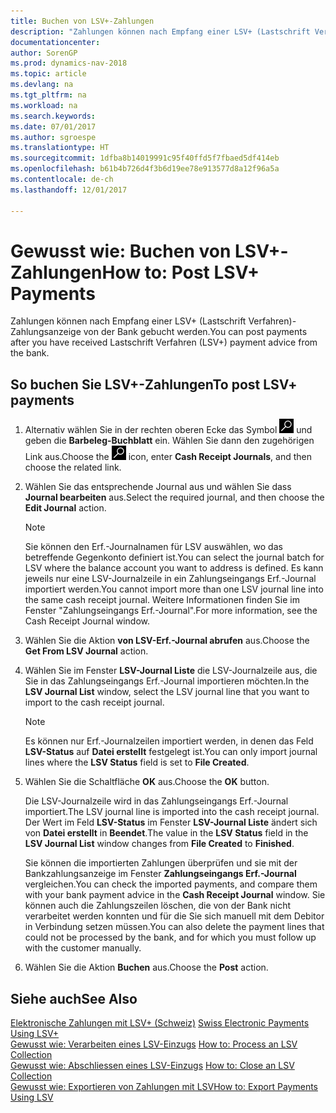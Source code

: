 ```yaml
---
title: Buchen von LSV+-Zahlungen
description: "Zahlungen können nach Empfang einer LSV+ (Lastschrift Verfahren)-Zahlungsanzeige von der Bank gebucht werden."
documentationcenter: 
author: SorenGP
ms.prod: dynamics-nav-2018
ms.topic: article
ms.devlang: na
ms.tgt_pltfrm: na
ms.workload: na
ms.search.keywords: 
ms.date: 07/01/2017
ms.author: sgroespe
ms.translationtype: HT
ms.sourcegitcommit: 1dfba8b14019991c95f40ffd5f7fbaed5df414eb
ms.openlocfilehash: b61b4b726d4f3b6d19ee78e913577d8a12f96a5a
ms.contentlocale: de-ch
ms.lasthandoff: 12/01/2017

---
```

# <a name="how-to-post-lsv-payments"></a><span data-ttu-id="4380c-103">Gewusst wie: Buchen von LSV+-Zahlungen</span><span class="sxs-lookup"><span data-stu-id="4380c-103">How to: Post LSV+ Payments</span></span>
<span data-ttu-id="4380c-104">Zahlungen können nach Empfang einer LSV+ (Lastschrift Verfahren)-Zahlungsanzeige von der Bank gebucht werden.</span><span class="sxs-lookup"><span data-stu-id="4380c-104">You can post payments after you have received Lastschrift Verfahren (LSV+) payment advice from the bank.</span></span>  

## <a name="to-post-lsv-payments"></a><span data-ttu-id="4380c-105">So buchen Sie LSV+-Zahlungen</span><span class="sxs-lookup"><span data-stu-id="4380c-105">To post LSV+ payments</span></span>  

1.  <span data-ttu-id="4380c-106">Alternativ wählen Sie in der rechten oberen Ecke das Symbol ![Nach Seite oder Bericht suchen](../../media/ui-search/search_small.png "Nach Seite oder Bericht suchen") und geben die **Barbeleg-Buchblatt** ein. Wählen Sie dann den zugehörigen Link aus.</span><span class="sxs-lookup"><span data-stu-id="4380c-106">Choose the ![Search for Page or Report](../../media/ui-search/search_small.png "Search for Page or Report icon") icon, enter **Cash Receipt Journals**, and then choose the related link.</span></span>  
2.  <span data-ttu-id="4380c-107">Wählen Sie das entsprechende Journal aus und wählen Sie dass **Journal bearbeiten** aus.</span><span class="sxs-lookup"><span data-stu-id="4380c-107">Select the required journal, and then choose the **Edit Journal** action.</span></span>  

    > [!NOTE]  
    >  <span data-ttu-id="4380c-108">Sie können den Erf.-Journalnamen für LSV auswählen, wo das betreffende Gegenkonto definiert ist.</span><span class="sxs-lookup"><span data-stu-id="4380c-108">You can select the journal batch for LSV where the balance account you want to address is defined.</span></span> <span data-ttu-id="4380c-109">Es kann jeweils nur eine LSV-Journalzeile in ein Zahlungseingangs Erf.-Journal importiert werden.</span><span class="sxs-lookup"><span data-stu-id="4380c-109">You cannot import more than one LSV journal line into the same cash receipt journal.</span></span> <span data-ttu-id="4380c-110">Weitere Informationen finden Sie im Fenster "Zahlungseingangs Erf.-Journal".</span><span class="sxs-lookup"><span data-stu-id="4380c-110">For more information, see the Cash Receipt Journal window.</span></span>  

3.  <span data-ttu-id="4380c-111">Wählen Sie die Aktion **von LSV-Erf.-Journal abrufen** aus.</span><span class="sxs-lookup"><span data-stu-id="4380c-111">Choose the **Get From LSV Journal** action.</span></span>  
4.  <span data-ttu-id="4380c-112">Wählen Sie im Fenster **LSV-Journal Liste** die LSV-Journalzeile aus, die Sie in das Zahlungseingangs Erf.-Journal importieren möchten.</span><span class="sxs-lookup"><span data-stu-id="4380c-112">In the **LSV Journal List** window, select the LSV journal line that you want to import to the cash receipt journal.</span></span>  

    > [!NOTE]  
    >  <span data-ttu-id="4380c-113">Es können nur Erf.-Journalzeilen importiert werden, in denen das Feld **LSV-Status** auf **Datei erstellt** festgelegt ist.</span><span class="sxs-lookup"><span data-stu-id="4380c-113">You can only import journal lines where the **LSV Status** field is set to **File Created**.</span></span>  

5.  <span data-ttu-id="4380c-114">Wählen Sie die Schaltfläche **OK** aus.</span><span class="sxs-lookup"><span data-stu-id="4380c-114">Choose the **OK** button.</span></span>  

    <span data-ttu-id="4380c-115">Die LSV-Journalzeile wird in das Zahlungseingangs Erf.-Journal importiert.</span><span class="sxs-lookup"><span data-stu-id="4380c-115">The LSV journal line is imported into the cash receipt journal.</span></span> <span data-ttu-id="4380c-116">Der Wert im Feld **LSV-Status** im Fenster **LSV-Journal Liste** ändert sich von **Datei erstellt** in **Beendet**.</span><span class="sxs-lookup"><span data-stu-id="4380c-116">The value in the **LSV Status** field in the **LSV Journal List** window changes from **File Created** to **Finished**.</span></span>  

    <span data-ttu-id="4380c-117">Sie können die importierten Zahlungen überprüfen und sie mit der Bankzahlungsanzeige im Fenster **Zahlungseingangs Erf.-Journal** vergleichen.</span><span class="sxs-lookup"><span data-stu-id="4380c-117">You can check the imported payments, and compare them with your bank payment advice in the **Cash Receipt Journal** window.</span></span> <span data-ttu-id="4380c-118">Sie können auch die Zahlungszeilen löschen, die von der Bank nicht verarbeitet werden konnten und für die Sie sich manuell mit dem Debitor in Verbindung setzen müssen.</span><span class="sxs-lookup"><span data-stu-id="4380c-118">You can also delete the payment lines that could not be processed by the bank, and for which you must follow up with the customer manually.</span></span>  

6.  <span data-ttu-id="4380c-119">Wählen Sie die Aktion **Buchen** aus.</span><span class="sxs-lookup"><span data-stu-id="4380c-119">Choose the **Post** action.</span></span>  

## <a name="see-also"></a><span data-ttu-id="4380c-120">Siehe auch</span><span class="sxs-lookup"><span data-stu-id="4380c-120">See Also</span></span>  
 <span data-ttu-id="4380c-121">[Elektronische Zahlungen mit LSV+ (Schweiz)](swiss-electronic-payments-using-lsv-.md) </span><span class="sxs-lookup"><span data-stu-id="4380c-121">[Swiss Electronic Payments Using LSV+](swiss-electronic-payments-using-lsv-.md) </span></span>  
 <span data-ttu-id="4380c-122">[Gewusst wie: Verarbeiten eines LSV-Einzugs](how-to-process-an-lsv-collection.md) </span><span class="sxs-lookup"><span data-stu-id="4380c-122">[How to: Process an LSV Collection](how-to-process-an-lsv-collection.md) </span></span>  
 <span data-ttu-id="4380c-123">[Gewusst wie: Abschliessen eines LSV-Einzugs](how-to-close-an-lsv-collection.md) </span><span class="sxs-lookup"><span data-stu-id="4380c-123">[How to: Close an LSV Collection](how-to-close-an-lsv-collection.md) </span></span>  
 [<span data-ttu-id="4380c-124">Gewusst wie: Exportieren von Zahlungen mit LSV</span><span class="sxs-lookup"><span data-stu-id="4380c-124">How to: Export Payments Using LSV</span></span>](how-to-export-payments-using-lsv.md) 

